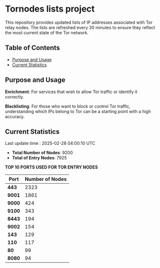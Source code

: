 # Tornodes lists project

This repository provides updated lists of IP addresses associated with Tor relay nodes. The lists are refreshed every 30 minutes to ensure they reflect the most current state of the Tor network.

## Table of Contents

- [Purpose and Usage](#purpose-and-usage)
- [Current Statistics](#current-statistics)


## Purpose and Usage

**Enrichment**: For services that wish to allow Tor traffic or identify it correctly.

**Blacklisting**: For those who want to block or control Tor traffic, understanding which IPs belong to Tor can be a starting point with a high accuracy.

## Current Statistics

Last update time : 2025-02-28 04:00:10 UTC

- **Total Number of Nodes**: 9200
- **Total of Entry Nodes**: 7925

**TOP 10 PORTS USED FOR TOR ENTRY NODES**

| **Port** | **Number of Nodes** |
|------|-----------------|
| **443**   | 2323  |
| **9001**   | 1861  |
| **9000**   | 424  |
| **9100**   | 343  |
| **8443**   | 194  |
| **9002**   | 154  |
| **143**   | 129  |
| **110**   | 117  |
| **80**   | 99  |
| **8080**   | 94  |

